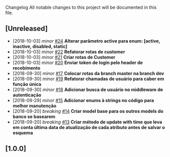 Changelog
All notable changes to this project will be documented in this file.

## [Unreleased]
- [2018-10-03] *minor* [#24](https://gitlab.com/roo.novais/easy-invoice/issues/24)
  **Alterar parâmetro active para enum: [active, inactive, disabled, static]**
- [2018-10-03] *minor* [#22](https://gitlab.com/roo.novais/easy-invoice/issues/22)
  **Refatorar rotas de customer**
- [2018-10-03] *minor* [#21](https://gitlab.com/roo.novais/easy-invoice/issues/21)
  **Criar rotas de Customer**
- [2018-10-03] *minor* [#20](https://gitlab.com/roo.novais/easy-invoice/issues/20)
  **Enviar token de login pelo header de recebimento**
- [2018-09-30] *minor* [#17](https://gitlab.com/roo.novais/easy-invoice/issues/17)
  **Colocar rotas da branch master na branch dev**
- [2018-09-30] *minor* [#19](https://gitlab.com/roo.novais/easy-invoice/issues/19)
  **Refatorar chamadas de usuário para caber em função única**
- [2018-09-30] *minor* [#18](https://gitlab.com/roo.novais/easy-invoice/issues/18)
  **Adicionar busca de usuário no middleware de autenticação**
- [2018-09-29] *minor* [#15](https://gitlab.com/roo.novais/easy-invoice/issues/15)
  **Adicionar enums à strings no código para melhor manutenção**
- [2018-09-20] *breaking* [#14](https://gitlab.com/roo.novais/easy-invoice/issues/14)
  **Criar model base para os outros models do banco se basearem**
- [2018-09-20] *breaking* [#13](https://gitlab.com/roo.novais/easy-invoice/issues/13)
  **Criar método de update with time que leva em conta última data de atualização de cada atributo antes de salvar o esquema**

## [1.0.0]